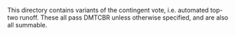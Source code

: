 This directory contains variants of the contingent vote, i.e. automated
top-two runoff. These all pass DMTCBR unless otherwise specified, and are
also all summable.
